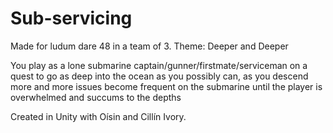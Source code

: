 # Sub-servicing
Made for ludum dare 48 in a team of 3. Theme: Deeper and Deeper

You play as a lone submarine captain/gunner/firstmate/serviceman on a quest to go as 
deep into the ocean as you possibly can, as you descend more and more issues become 
frequent on the submarine until the player is overwhelmed and succums to the depths

Created in Unity with Oísin and Cillín Ivory.

